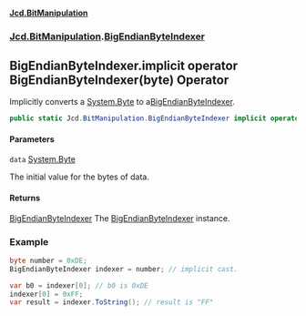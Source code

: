 #### [Jcd.BitManipulation](index.md 'index')

### [Jcd.BitManipulation](Jcd.BitManipulation.md 'Jcd.BitManipulation').[BigEndianByteIndexer](Jcd.BitManipulation.BigEndianByteIndexer.md 'Jcd.BitManipulation.BigEndianByteIndexer')

## BigEndianByteIndexer.implicit operator BigEndianByteIndexer(byte) Operator

Implicitly converts a
[System.Byte](https://docs.microsoft.com/en-us/dotnet/api/System.Byte 'System.Byte')
to a[BigEndianByteIndexer](Jcd.BitManipulation.BigEndianByteIndexer.md 'Jcd.BitManipulation.BigEndianByteIndexer').

```csharp
public static Jcd.BitManipulation.BigEndianByteIndexer implicit operator BigEndianByteIndexer(byte data);
```

#### Parameters

<a name='Jcd.BitManipulation.BigEndianByteIndexer.op_ImplicitJcd.BitManipulation.BigEndianByteIndexer(byte).data'></a>

`data` [System.Byte](https://docs.microsoft.com/en-us/dotnet/api/System.Byte 'System.Byte')

The initial value for the bytes of data.

#### Returns

[BigEndianByteIndexer](Jcd.BitManipulation.BigEndianByteIndexer.md 'Jcd.BitManipulation.BigEndianByteIndexer')
The
[BigEndianByteIndexer](Jcd.BitManipulation.BigEndianByteIndexer.md 'Jcd.BitManipulation.BigEndianByteIndexer')
instance.

### Example

```csharp
byte number = 0xDE;
BigEndianByteIndexer indexer = number; // implicit cast.

var b0 = indexer[0]; // b0 is 0xDE
indexer[0] = 0xFF;
var result = indexer.ToString(); // result is "FF"
```